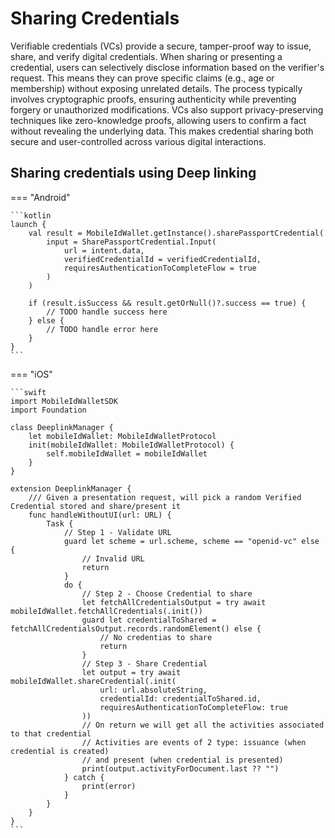 # Sharing Credentials

Verifiable credentials (VCs) provide a secure, tamper-proof way to issue, share, and verify digital credentials. When sharing or presenting a credential, users can selectively disclose information based on the verifier's request. This means they can prove specific claims (e.g., age or membership) without exposing unrelated details. The process typically involves cryptographic proofs, ensuring authenticity while preventing forgery or unauthorized modifications. VCs also support privacy-preserving techniques like zero-knowledge proofs, allowing users to confirm a fact without revealing the underlying data. This makes credential sharing both secure and user-controlled across various digital interactions.

## Sharing credentials using Deep linking

=== "Android"

    ```kotlin
    launch {
		val result = MobileIdWallet.getInstance().sharePassportCredential(
			input = SharePassportCredential.Input(
				url = intent.data,
				verifiedCredentialId = verifiedCredentialId,
				requiresAuthenticationToCompleteFlow = true
			)
		)

		if (result.isSuccess && result.getOrNull()?.success == true) {
			// TODO handle success here
		} else {
			// TODO handle error here
		}
	}
    ```

=== "iOS"

    ```swift
	import MobileIdWalletSDK
	import Foundation
	
	class DeeplinkManager {
	    let mobileIdWallet: MobileIdWalletProtocol
	    init(mobileIdWallet: MobileIdWalletProtocol) {
	        self.mobileIdWallet = mobileIdWallet
	    }
	}
	
	extension DeeplinkManager {
	    /// Given a presentation request, will pick a random Verified Credential stored and share/present it
	    func handleWithoutUI(url: URL) {
	        Task {
	            // Step 1 - Validate URL
	            guard let scheme = url.scheme, scheme == "openid-vc" else {
	                // Invalid URL
	                return
	            }
	            do {
	                // Step 2 - Choose Credential to share
	                let fetchAllCredentialsOutput = try await mobileIdWallet.fetchAllCredentials(.init())
	                guard let credentialToShared = fetchAllCredentialsOutput.records.randomElement() else {
	                    // No credentias to share
	                    return
	                }
	                // Step 3 - Share Credential
	                let output = try await mobileIdWallet.shareCredential(.init(
	                    url: url.absoluteString,
	                    credentialId: credentialToShared.id,
	                    requiresAuthenticationToCompleteFlow: true
	                ))
	                // On return we will get all the activities associated to that credential
	                // Activities are events of 2 type: issuance (when credential is created)
	                // and present (when credential is presented)
	                print(output.activityForDocument.last ?? "")
	            } catch {
	                print(error)
	            }
	        }
	    }
	}
    ```


